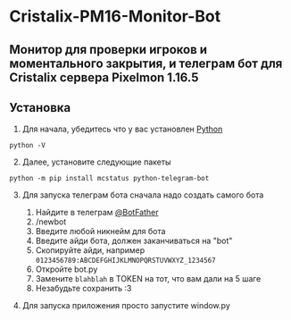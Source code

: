 # Cristalix-PM16-Monitor-Bot
Монитор для проверки игроков и моментального закрытия, и телеграм бот для Cristalix сервера Pixelmon 1.16.5
---
## Установка
1. Для начала, убедитесь что у вас установлен [Python](https://www.python.org/downloads/)
```
python -V
```
2. Далее, установите следующие пакеты
```
python -m pip install mcstatus python-telegram-bot
```
3. Для запуска телеграм бота сначала надо создать самого бота

	1. Найдите в телеграм [@BotFather](https://t.me/BotFather)
	2. /newbot
	3. Введите любой никнейм для бота
	4. Введите айди бота, должен заканчиваться на "bot"
	5. Скопируйте айди, например `0123456789:ABCDEFGHIJKLMNOPQRSTUVWXYZ_1234567`
	6. Откройте bot.py
	7. Замените `blahblah` в TOKEN на тот, что вам дали на 5 шаге
	8. Незабудьте сохранить :3
4. Для запуска приложения просто запустите window.py
